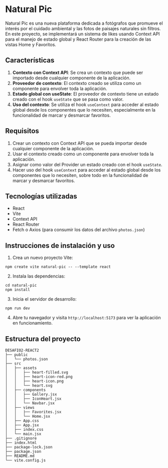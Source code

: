 # Natural Pic

Natural Pic es una nueva plataforma dedicada a fotógrafos que promueve el interés por el cuidado ambiental y las fotos de paisajes naturales sin filtros. En este proyecto, se implementará un 
sistema de likes usando Context API para el manejo de estado global y React Router para la creación de las vistas Home y Favoritos.

## Características

1. **Contexto con Context API**: Se crea un contexto que puede ser importado desde cualquier componente de la aplicación.
2. **Proveedor de contexto**: El contexto creado se utiliza como un componente para envolver toda la aplicación.
3. **Estado global con useState**: El proveedor de contexto tiene un estado creado con el hook `useState` que se pasa como valor.
4. **Uso del contexto**: Se utiliza el hook `useContext` para acceder al estado global desde los componentes que lo necesiten, especialmente en la funcionalidad de marcar y desmarcar favoritos.

## Requisitos

1. Crear un contexto con Context API que se pueda importar desde cualquier componente de la aplicación.
2. Usar el contexto creado como un componente para envolver toda la aplicación.
3. Asignar como valor del Provider un estado creado con el hook `useState`.
4. Hacer uso del hook `useContext` para acceder al estado global desde los componentes que lo necesiten, sobre todo en la funcionalidad de marcar y desmarcar favoritos.

## Tecnologías utilizadas

- React
- Vite
- Context API
- React Router
- Fetch o Axios (para consumir los datos del archivo `photos.json`)

## Instrucciones de instalación y uso

1. Crea un nuevo proyecto Vite:
```
npm create vite natural-pic -- --template react
```
2. Instala las dependencias:
```
cd natural-pic
npm install
```
3. Inicia el servidor de desarrollo:
```
npm run dev
```
4. Abre tu navegador y visita `http://localhost:5173` para ver la aplicación en funcionamiento.

## Estructura del proyecto

```
DESAFIO2-REACT2
├── public
│   └── photos.json
├── src
│   ├── assets
│   │   ├── heart-filled.svg
│   │   ├── heart-icon-red.png
│   │   ├── heart-icon.png
│   │   └── heart.svg
│   ├── components
│   │   ├── Gallery.jsx
│   │   ├── IconHeart.jsx
│   │   └── Navbar.jsx
│   ├── views
│   │   ├── Favorites.jsx
│   │   └── Home.jsx
│   ├── App.css
│   ├── App.jsx
│   ├── index.css
│   └── main.jsx
├── .gitignore
├── index.html
├── package-lock.json
├── package.json
├── README.md
└── vite.config.js
```